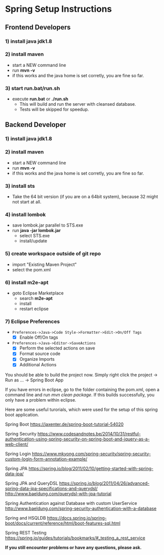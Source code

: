 # Spring Setup Instructions

## Frontend Developers
### 1) install java jdk1.8

### 2) install maven
- start a NEW command line
- run **mvn -v**
- if this works and the java home is set corretly, you are fine so far.

### 3) start run.bat/run.sh
- execute **run.bat** or **./run.sh**
    - This will build and run the server with cleansed database.
    - Tests will be skipped for speedup.

## Backend Developer
### 1) install java jdk1.8

### 2) install maven
- start a NEW command line
- run **mvn -v**
- if this works and the java home is set corretly, you are fine so far.

### 3) install sts
- Take the 64 bit version (if you are on a 64bit system), because 32 might not start at all.

### 4) install lombok
- save lombok.jar parallel to STS.exe
- run **java -jar lombok.jar**
	- select STS.exe
	- install/update
		
### 5) create workspace outside of git repo
- import "Existing Maven Project"
- select the pom.xml

### 6) install m2e-apt
- goto Eclipse Marketplace
	- search **m2e-apt**
	- install
	- restart eclipse
		
### 7) Eclipse Preferences
- `Preferences->Java->Code Style->Formatter->Edit->On/Off Tags`
    - [x] Enable Off/On tags
- `Preferences->Java->Editor->SaveActions`
    - [x] Perform the selected actions on save
    - [x] Format source code
    - [x] Organize Imports
    - [x] Additional Actions

You should be able to build the project now. Simply right click the project -> Run as ... -> Spring Boot App

If you have errors in eclipse, go to the folder containing the pom.xml, open a command line and run *mvn clean package*. If this builds successfully, you only have a problem within eclipse.


Here are some useful turorials, which were used for the setup of this spring boot application.


Spring Boot
	https://jaxenter.de/spring-boot-tutorial-54020

Spring Security
	https://www.codesandnotes.be/2014/10/31/restful-authentication-using-spring-security-on-spring-boot-and-jquery-as-a-web-client/

Spring Login
	https://www.mkyong.com/spring-security/spring-security-custom-login-form-annotation-example/

Spring JPA
	https://spring.io/blog/2011/02/10/getting-started-with-spring-data-jpa/

Spring JPA and QueryDSL
	https://spring.io/blog/2011/04/26/advanced-spring-data-jpa-specifications-and-querydsl/
	http://www.baeldung.com/querydsl-with-jpa-tutorial

Spring Authentication against Database with custom UserService
	http://www.baeldung.com/spring-security-authentication-with-a-database

Spring and HSQLDB
	https://docs.spring.io/spring-boot/docs/current/reference/html/boot-features-sql.html

Spring REST Testing
	https://spring.io/guides/tutorials/bookmarks/#_testing_a_rest_service

**If you still encounter problems or have any questions, please ask.**

